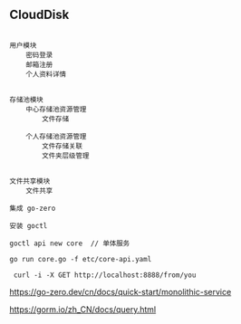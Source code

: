 
## CloudDisk

```

用户模块
    密码登录
    邮箱注册
    个人资料详情


存储池模块
    中心存储池资源管理
        文件存储

    个人存储池资源管理
        文件存储关联
        文件夹层级管理


文件共享模块
    文件共享
```

```text
集成 go-zero

安装 goctl

goctl api new core  // 单体服务

go run core.go -f etc/core-api.yaml

 curl -i -X GET http://localhost:8888/from/you
```


https://go-zero.dev/cn/docs/quick-start/monolithic-service

https://gorm.io/zh_CN/docs/query.html
